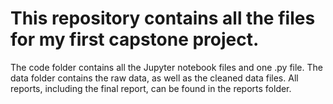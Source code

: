 # This repository contains all the files for my first capstone project.
  The code folder contains all the Jupyter notebook files and one .py file. 
  The data folder contains the raw data, as well as the cleaned data files.
  All reports, including the final report, can be found in the reports folder.
